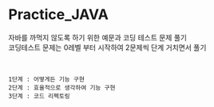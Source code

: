 # Practice_JAVA

자바를 까먹지 않도록 하기 위한 예문과 코딩 테스트 문제 풀기  
코딩테스트 문제는 0레벨 부터 시작하여 2문제씩 단계 거치면서 풀기

<br>

```
1단계 : 어떻게든 기능 구현
2단계 : 효율적으로 생각하여 기능 구현
3단계 : 코드 리펙토링
```